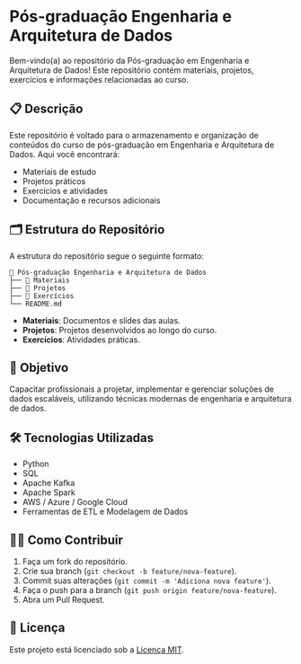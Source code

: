# Pós-graduação Engenharia e Arquitetura de Dados

Bem-vindo(a) ao repositório da Pós-graduação em Engenharia e Arquitetura de Dados! Este repositório contém materiais, projetos, exercícios e informações relacionadas ao curso.

## 📋 Descrição

Este repositório é voltado para o armazenamento e organização de conteúdos do curso de pós-graduação em Engenharia e Arquitetura de Dados. Aqui você encontrará:

- Materiais de estudo
- Projetos práticos
- Exercícios e atividades
- Documentação e recursos adicionais

## 🗂 Estrutura do Repositório

A estrutura do repositório segue o seguinte formato:

```
📂 Pós-graduação Engenharia e Arquitetura de Dados
├── 📁 Materiais
├── 📁 Projetos
├── 📁 Exercícios
└── README.md
```

- **Materiais**: Documentos e slides das aulas.
- **Projetos**: Projetos desenvolvidos ao longo do curso.
- **Exercícios**: Atividades práticas.

## 🚀 Objetivo

Capacitar profissionais a projetar, implementar e gerenciar soluções de dados escaláveis, utilizando técnicas modernas de engenharia e arquitetura de dados.

## 🛠️ Tecnologias Utilizadas

- Python
- SQL
- Apache Kafka
- Apache Spark
- AWS / Azure / Google Cloud
- Ferramentas de ETL e Modelagem de Dados

## 👩‍💻 Como Contribuir

1. Faça um fork do repositório.
2. Crie sua branch (`git checkout -b feature/nova-feature`).
3. Commit suas alterações (`git commit -m 'Adiciona nova feature'`).
4. Faça o push para a branch (`git push origin feature/nova-feature`).
5. Abra um Pull Request.

## 📝 Licença

Este projeto está licenciado sob a [Licença MIT](LICENSE).